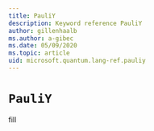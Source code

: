 ```yaml
---
title: PauliY
description: Keyword reference PauliY
author: gillenhaalb
ms.author: a-gibec
ms.date: 05/09/2020
ms.topic: article
uid: microsoft.quantum.lang-ref.pauliy
---
```


# `PauliY`

fill